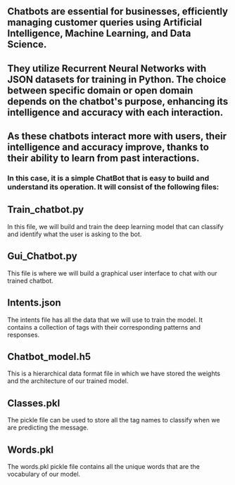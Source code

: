## Chatbots are essential for businesses, efficiently managing customer queries using Artificial Intelligence, Machine Learning, and Data Science. 
## They utilize Recurrent Neural Networks with JSON datasets for training in Python. The choice between specific domain or open domain depends on the chatbot's purpose, enhancing its intelligence and accuracy with each interaction. 

## As these chatbots interact more with users, their intelligence and accuracy improve, thanks to their ability to learn from past interactions.

### In this case, it is a simple ChatBot that is easy to build and understand its operation. It will consist of the following files:

## Train_chatbot.py
In this file, we will build and train the deep learning model that can classify and identify what the user is asking to the bot.

## Gui_Chatbot.py
This file is where we will build a graphical user interface to chat with our trained chatbot.

## Intents.json
The intents file has all the data that we will use to train the model. It contains a collection of tags with their corresponding patterns and responses.

## Chatbot_model.h5
This is a hierarchical data format file in which we have stored the weights and the architecture of our trained model.

## Classes.pkl
The pickle file can be used to store all the tag names to classify when we are predicting the message.

## Words.pkl
The words.pkl pickle file contains all the unique words that are the vocabulary of our model.
